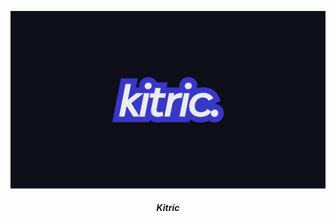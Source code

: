 ![Header](https://github.com/kitric/.github/blob/main/profile/kitric_header.png?raw=true)
<center><h5>Kitric</h5></center>
